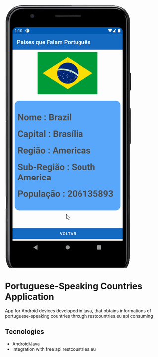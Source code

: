 ![Application Preview](docs/record_new.gif)

# Portuguese-Speaking Countries Application

App for Android devices developed in java, that obtains informations of portuguese-speaking countries through restcountries.eu api consuming

## Tecnologies
- Android/Java
- Integration with free api restcountries.eu
